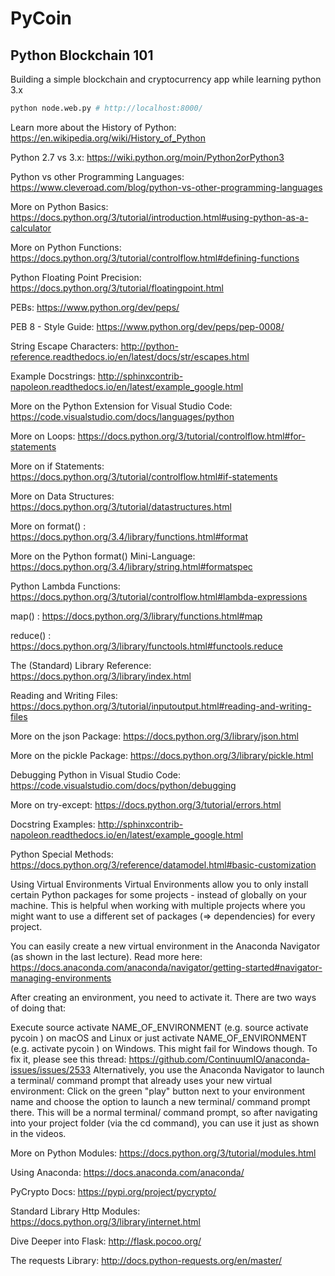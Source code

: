 # PyCoin

## Python Blockchain 101

Building a simple blockchain and cryptocurrency app while learning python 3.x

```bash
python node.web.py # http://localhost:8000/

```

Learn more about the History of Python: https://en.wikipedia.org/wiki/History_of_Python

Python 2.7 vs 3.x: https://wiki.python.org/moin/Python2orPython3

Python vs other Programming Languages: https://www.cleveroad.com/blog/python-vs-other-programming-languages

More on Python Basics: https://docs.python.org/3/tutorial/introduction.html#using-python-as-a-calculator

More on Python Functions: https://docs.python.org/3/tutorial/controlflow.html#defining-functions

Python Floating Point Precision: https://docs.python.org/3/tutorial/floatingpoint.html

PEBs: https://www.python.org/dev/peps/

PEB 8 - Style Guide: https://www.python.org/dev/peps/pep-0008/

String Escape Characters: http://python-reference.readthedocs.io/en/latest/docs/str/escapes.html

Example Docstrings: http://sphinxcontrib-napoleon.readthedocs.io/en/latest/example_google.html

More on the Python Extension for Visual Studio Code: https://code.visualstudio.com/docs/languages/python

More on Loops: https://docs.python.org/3/tutorial/controlflow.html#for-statements

More on if Statements: https://docs.python.org/3/tutorial/controlflow.html#if-statements

More on Data Structures: https://docs.python.org/3/tutorial/datastructures.html

More on format() : https://docs.python.org/3.4/library/functions.html#format

More on the Python format() Mini-Language: https://docs.python.org/3.4/library/string.html#formatspec

Python Lambda Functions: https://docs.python.org/3/tutorial/controlflow.html#lambda-expressions

map() : https://docs.python.org/3/library/functions.html#map

reduce() : https://docs.python.org/3/library/functools.html#functools.reduce

The (Standard) Library Reference: https://docs.python.org/3/library/index.html

Reading and Writing Files: https://docs.python.org/3/tutorial/inputoutput.html#reading-and-writing-files

More on the json Package: https://docs.python.org/3/library/json.html

More on the pickle Package: https://docs.python.org/3/library/pickle.html

Debugging Python in Visual Studio Code: https://code.visualstudio.com/docs/python/debugging

More on try-except: https://docs.python.org/3/tutorial/errors.html

Docstring Examples: http://sphinxcontrib-napoleon.readthedocs.io/en/latest/example_google.html

Python Special Methods: https://docs.python.org/3/reference/datamodel.html#basic-customization

Using Virtual Environments
Virtual Environments allow you to only install certain Python packages for some projects - instead of globally on your machine. This is helpful when working with multiple projects where you might want to use a different set of packages (=> dependencies) for every project.

You can easily create a new virtual environment in the Anaconda Navigator (as shown in the last lecture). Read more here: https://docs.anaconda.com/anaconda/navigator/getting-started#navigator-managing-environments

After creating an environment, you need to activate it. There are two ways of doing that:

Execute source activate NAME_OF_ENVIRONMENT (e.g. source activate pycoin ) on macOS and Linux or just activate NAME_OF_ENVIRONMENT (e.g. activate pycoin ) on Windows. This might fail for Windows though. To fix it, please see this thread: https://github.com/ContinuumIO/anaconda-issues/issues/2533
Alternatively, you use the Anaconda Navigator to launch a terminal/ command prompt that already uses your new virtual environment: Click on the green "play" button next to your environment name and choose the option to launch a new terminal/ command prompt there. This will be a normal terminal/ command prompt, so after navigating into your project folder (via the cd command), you can use it just as shown in the videos.

More on Python Modules: https://docs.python.org/3/tutorial/modules.html

Using Anaconda: https://docs.anaconda.com/anaconda/

PyCrypto Docs: https://pypi.org/project/pycrypto/

Standard Library Http Modules: https://docs.python.org/3/library/internet.html

Dive Deeper into Flask: http://flask.pocoo.org/

The requests Library: http://docs.python-requests.org/en/master/
